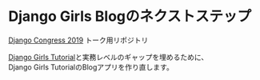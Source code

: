 # Django Girls Blogのネクストステップ

[Django Congress 2019](https://djangocongress.jp/) トーク用リポジトリ

[Django Girls Tutorial](https://tutorial.djangogirls.org/ja/)と実務レベルのギャップを埋めるために、  
Django Girls TutorialのBlogアプリを作り直します。
